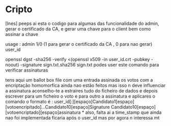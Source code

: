 # Cripto

[Ines]
peeps ai esta o codigo para algumas das funcionalidade do admin, gerar o certificado da CA, e gerar uma chave para o client bem como assinar a chave

usage : admin 1/0 (1 para gerar o certificado da CA , 0 para nao gerar) user_id

openssl dgst -sha256 -verify  <(openssl x509 -in user_id.crt  -pubkey -noout) -signature sign.txt.sha256 sign.txt
podes user este comando para verificar assinaturas

tens aqui um ballot box file com uma entrada assinada
os votos com a encriptação homomorfica ainda nao estão feitos mas isso n deve influenciar a assinatura
aconselho-te a estraires tudo do ficheiro de dados e depois escrever para um ficheiro o voto e para outro a assinatura e aplicares o comando
o formato é : user_id[:][espaço]Candidato1[espaço][votoencripitado]...Candidato10[espaço]Signature
Candidato10[espaço][votoencriptado][espaço]assinatura
*
also, falta ai a time_stamp que ainda nao foi implementada
ficaria após o user_id mas por agora n interessa mt

